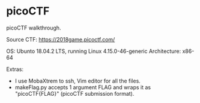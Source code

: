 # picoCTF
picoCTF walkthrough.

Source CTF: https://2018game.picoctf.com/

OS: Ubunto 18.04.2 LTS, running Linux 4.15.0-46-generic
Architecture: x86-64

Extras:

- I use MobaXtrem to ssh, Vim editor for all the files.
- makeFlag.py accepts 1 argument FLAG and wraps it as "picoCTF{FLAG}" (picoCTF submission format).
